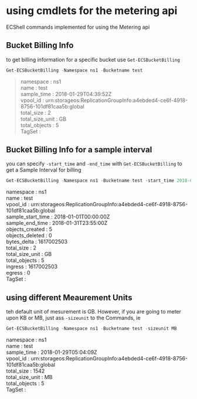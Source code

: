 # using cmdlets for the metering api

ECShell commands implemented for using the Metering api

## Bucket Billing Info 
to get billing information for a specific bucket use `Get-ECSBucketBilling`  

```Powershell
Get-ECSBucketBilling -Namespace ns1 -Bucketname test
```

>namespace       : ns1   
>name            : test    
>sample_time     : 2018-01-29T04:39:52Z    
>vpool_id        : urn:storageos:ReplicationGroupInfo:a4ebded4-ce6f-4918-8756-101df81caa5b:global  
>total_size      : 2  
>total_size_unit : GB  
>total_objects   : 5  
>TagSet          :  

## Bucket Billing Info for a sample interval

you can specify `-start_time` and `-end_time` with `Get-ECSBucketBilling` to get a Sample Interval for billing  

```Powershell 
Get-ECSBucketBilling -Namespace ns1 -Bucketname test -start_time 2018-01-01T00:00 -end_time 2018-01-31T23:55
```

>>>
namespace         : ns1  
name              : test  
vpool_id          : urn:storageos:ReplicationGroupInfo:a4ebded4-ce6f-4918-8756-101df81caa5b:global  
sample_start_time : 2018-01-01T00:00:00Z  
sample_end_time   : 2018-01-31T23:55:00Z  
objects_created   : 5  
objects_deleted   : 0  
bytes_delta       : 1617002503  
total_size        : 2  
total_size_unit   : GB  
total_objects     : 5  
ingress           : 1617002503  
egress            : 0  
TagSet            :  
>>>

## using different Meaurement Units 
teh default unit of mesurement is GB. However, if you are going to meter upon KB or MB, just ass `-sizeunit` to the Commands, ie

```Powershell
Get-ECSBucketBilling -Namespace ns1 -Bucketname test -sizeunit MB
```

>
namespace       : ns1  
name            : test  
sample_time     : 2018-01-29T05:04:09Z  
vpool_id        : urn:storageos:ReplicationGroupInfo:a4ebded4-ce6f-4918-8756-101df81caa5b:global  
total_size      : 1542  
total_size_unit : MB  
total_objects   : 5  
TagSet          :  
>